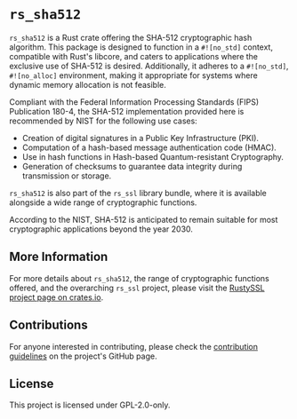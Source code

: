 # `rs_sha512`

`rs_sha512` is a Rust crate offering the SHA-512 cryptographic hash algorithm. This package is designed to function in a `#![no_std]` context, compatible with Rust's libcore, and caters to applications where the exclusive use of SHA-512 is desired. Additionally, it adheres to a `#![no_std]`, `#![no_alloc]` environment, making it appropriate for systems where dynamic memory allocation is not feasible.

Compliant with the Federal Information Processing Standards (FIPS) Publication 180-4, the SHA-512 implementation provided here is recommended by NIST for the following use cases:

- Creation of digital signatures in a Public Key Infrastructure (PKI).
- Computation of a hash-based message authentication code (HMAC).
- Use in hash functions in Hash-based Quantum-resistant Cryptography.
- Generation of checksums to guarantee data integrity during transmission or storage.

`rs_sha512` is also part of the `rs_ssl` library bundle, where it is available alongside a wide range of cryptographic functions.

According to the NIST, SHA-512 is anticipated to remain suitable for most cryptographic applications beyond the year 2030.

## More Information

For more details about `rs_sha512`, the range of cryptographic functions offered, and the overarching `rs_ssl` project, please visit the [RustySSL project page on crates.io](https://crates.io/crates/rs_ssl).

## Contributions
For anyone interested in contributing, please check the [contribution guidelines](https://github.com/RustySSL/rs_ssl/CONTRIBUTING.md) on the project's GitHub page.

## License
This project is licensed under GPL-2.0-only.
